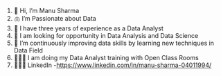 1. 👋 Hi, I’m Manu Sharma
2. 🫁 I’m Passionate about Data 
3. 💼 I have three years of experience as a Data Analyst 
4. 👀 I am looking for opportunity in Data Analysis and Data Science
5. 🌱 I’m continuously improving data skills by learning new techniques in Data Field
6. 👩🏻‍🎓 I am doing  my Data Analyst training with Open Class Rooms
7. 👩🏻‍💻 LinkedIn -https://www.linkedin.com/in/manu-sharma-04011994/

